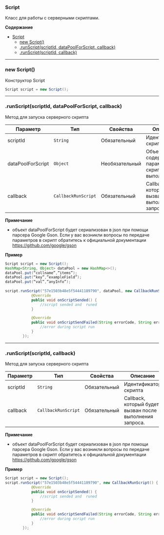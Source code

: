 <a name="Script"></a>

### Script
Класс для работы с серверными скриптами.

**Содержание**

* [Script](#Script)
    * [new Script()](#Script_new)
    * [.runScript(scriptId, dataPoolForScript, callback)](#Script+runScript1)
    * [.runScript(scriptId, callback)](#Script+runScript1)

----------------------------------------------------------------------------------------------

<a name="Script_new"></a>
### new Script()
Конструктор Script

```Java
Script script = new Script();
```
----------------------------------------------------------------------------------------------
<a name="Script+runScript1"></a>
### .runScript(scriptId, dataPoolForScript, callback)
Метод для запуска серверного скрипта 

| Параметр  | Тип                              | Свойства | Описание                         | Пример значения |
| --------- | -------------------------------- | -------- | -------------------------------- | --------------- |
| scriptId	        | <code>String</code>	            | Обязательный	 | Идентификатор скрипта	                             | "57e1503b48e5f54441189790" |
| dataPoolForScript	| <code>Object</code>	            | Необязательный | Объект, содержащий параметры скрипта для выполнени    | см.пример ниже |
| callback	        | <code>CallbackRunScript</code> 	| Обязательный	 | Callback, который будет вызван после выполнения запроса.	| см.пример ниже |

**Примечание**
* объект dataPoolForScript будет сериализован в json при помощи парсера Google Gson. Если у вас возникли вопросы по передаче параметров в скрипт обратитесь к официальной документации https://github.com/google/gson

**Пример**
```Java
Script script = new Script();
HashMap<String, Object> dataPool = new HashMap<>();
dataPool.put(“collname”,”items”);
dataPool.put(“key”,”exampleField”);
dataPool.put(“val”,”anyInfo”);
	
script.runScript("57e1503b48e5f54441189790", dataPool, new CallbackRunScript() {
            @Override
            public void onScriptSended() {
                //script sended and  runed
            }

            @Override
            public void onScriptSendFailed(String errorCode, String errorMessage) {
                //error during script run
            }
        });
```



----------------------------------------------------------------------------------------------
<a name="Script+runScript2"></a>
### .runScript(scriptId, callback)
Метод для запуска серверного скрипта 

| Параметр  | Тип                              | Свойства | Описание                         | Пример значения |
| --------- | -------------------------------- | -------- | -------------------------------- | --------------- |
| scriptId	        | <code>String</code>	            | Обязательный	 | Идентификатор скрипта	                             | "57e1503b48e5f54441189790" |
| callback	        | <code>CallbackRunScript</code> 	| Обязательный	 | Callback, который будет вызван после выполнения запроса.	| см.пример ниже |

**Примечание**
* объект dataPoolForScript будет сериализован в json при помощи парсера Google Gson. Если у вас возникли вопросы по передаче параметров в скрипт обратитесь к официальной документации https://github.com/google/gson

**Пример**
```Java
Script script = new Script();
script.runScript("57e1503b48e5f54441189790", new CallbackRunScript() {
            @Override
            public void onScriptSended() {
                //script sended and  runed
            }

            @Override
            public void onScriptSendFailed(String errorCode, String errorMessage) {
                //error during script run
            }
        });
```
